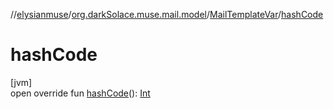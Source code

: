 //[elysianmuse](../../../index.md)/[org.darkSolace.muse.mail.model](../index.md)/[MailTemplateVar](index.md)/[hashCode](hash-code.md)

# hashCode

[jvm]\
open override fun [hashCode](hash-code.md)(): [Int](https://kotlinlang.org/api/latest/jvm/stdlib/kotlin/-int/index.html)
